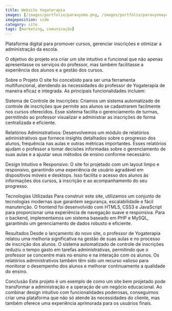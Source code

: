 ```yaml
---
title: Website Yogaterapia
images: [/images/portfolio/paravyoma.png, /images/portfolio/paravyomayoga_arte1.png]
imageposition: side
category: site
tags: [marketing, comunicação]
---
```

Plataforma digital para promover cursos, gerenciar inscrições e otimizar a administração da escola.

O objetivo do projeto era criar um site intuitivo e funcional que não apenas apresentasse os serviços do professor, mas também facilitasse a experiência dos alunos e a gestão dos cursos.

Sobre o Projeto
O site foi concebido para ser uma ferramenta multifuncional, atendendo às necessidades do professor de Yogaterapia de maneira eficaz e integrada. As principais funcionalidades incluem:

Sistema de Controle de Inscrições: Criamos um sistema automatizado de controle de inscrições que permite aos alunos se cadastrarem facilmente nos cursos oferecidos. Esse sistema facilita o gerenciamento de turmas, permitindo ao professor visualizar e administrar as inscrições de forma centralizada e eficiente.

Relatórios Administrativos: Desenvolvemos um módulo de relatórios administrativos que fornece insights detalhados sobre o progresso dos alunos, frequência nas aulas e outras métricas importantes. Esses relatórios ajudam o professor a tomar decisões informadas sobre o gerenciamento de suas aulas e a ajustar seus métodos de ensino conforme necessário.

Design Intuitivo e Responsivo: O site foi projetado com um layout limpo e responsivo, garantindo uma experiência de usuário agradável em dispositivos móveis e desktops. Isso facilita o acesso dos alunos às informações dos cursos, à inscrição e ao acompanhamento do seu progresso.

Tecnologias Utilizadas
Para construir este site, utilizamos um conjunto de tecnologias modernas que garantem segurança, escalabilidade e fácil manutenção. O frontend foi desenvolvido com HTML5, CSS3 e JavaScript para proporcionar uma experiência de navegação suave e responsiva. Para o backend, implementamos um sistema baseado em PHP e MySQL, garantindo um gerenciamento de dados robusto e eficiente.

Resultados
Desde o lançamento do novo site, o professor de Yogaterapia relatou uma melhoria significativa na gestão de suas aulas e no processo de inscrição dos alunos. O sistema automatizado de controle de inscrições reduziu o tempo gasto em tarefas administrativas, permitindo que o professor se concentre mais no ensino e na interação com os alunos. Os relatórios administrativos também têm sido um recurso valioso para monitorar o desempenho dos alunos e melhorar continuamente a qualidade do ensino.

Conclusão
Este projeto é um exemplo de como um site bem projetado pode transformar a administração e a operação de um negócio educacional. Ao combinar design intuitivo com funcionalidades poderosas, conseguimos criar uma plataforma que não só atende às necessidades do cliente, mas também oferece uma experiência aprimorada para os usuários finais.